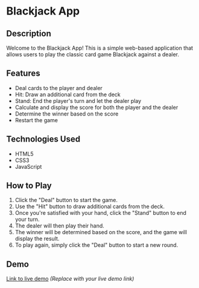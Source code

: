 # Blackjack App

## Description
Welcome to the Blackjack App! This is a simple web-based application that allows users to play the classic card game Blackjack against a dealer.

## Features
- Deal cards to the player and dealer
- Hit: Draw an additional card from the deck
- Stand: End the player's turn and let the dealer play
- Calculate and display the score for both the player and the dealer
- Determine the winner based on the score
- Restart the game

## Technologies Used
- HTML5
- CSS3
- JavaScript

## How to Play
1. Click the "Deal" button to start the game.
2. Use the "Hit" button to draw additional cards from the deck.
3. Once you're satisfied with your hand, click the "Stand" button to end your turn.
4. The dealer will then play their hand.
5. The winner will be determined based on the score, and the game will display the result.
6. To play again, simply click the "Deal" button to start a new round.

## Demo
[Link to live demo](#) *(Replace with your live demo link)*

